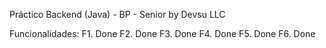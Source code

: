 Práctico Backend (Java) - BP - Senior by Devsu LLC

Funcionalidades:
F1. Done
F2. Done
F3. Done
F4. Done
F5. Done
F6. Done
